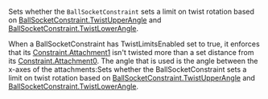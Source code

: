 Sets whether the `BallSocketConstraint` sets a limit on twist rotation based on [BallSocketConstraint.TwistUpperAngle](https://developer.roblox.com/api-reference/property/BallSocketConstraint/TwistUpperAngle) and [BallSocketConstraint.TwistLowerAngle](https://developer.roblox.com/api-reference/property/BallSocketConstraint/TwistLowerAngle).

When a BallSocketConstraint has TwistLimitsEnabled set to true, it enforces that its [Constraint.Attachment1](https://developer.roblox.com/api-reference/property/Constraint/Attachment1) isn't twisted more than a set distance from its [Constraint.Attachment0](https://developer.roblox.com/api-reference/property/Constraint/Attachment0). The angle that is used is the angle between the x-axes of the attachments:Sets whether the BallSocketConstraint sets a limit on twist rotation based on [BallSocketConstraint.TwistUpperAngle](https://developer.roblox.com/api-reference/property/BallSocketConstraint/TwistUpperAngle) and [BallSocketConstraint.TwistLowerAngle](https://developer.roblox.com/api-reference/property/BallSocketConstraint/TwistLowerAngle).